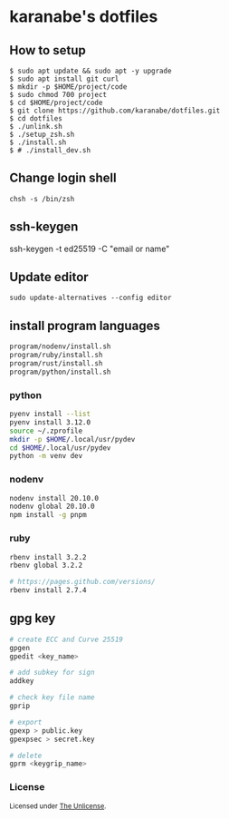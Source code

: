 # karanabe's dotfiles


## How to setup

```shell
$ sudo apt update && sudo apt -y upgrade
$ sudo apt install git curl
$ mkdir -p $HOME/project/code
$ sudo chmod 700 project
$ cd $HOME/project/code
$ git clone https://github.com/karanabe/dotfiles.git
$ cd dotfiles
$ ./unlink.sh
$ ./setup_zsh.sh
$ ./install.sh
$ # ./install_dev.sh
```


## Change login shell

`chsh -s /bin/zsh`


## ssh-keygen

ssh-keygen -t ed25519 -C "email or name"


## Update editor

`sudo update-alternatives --config editor`


## install program languages

```bash
program/nodenv/install.sh
program/ruby/install.sh
program/rust/install.sh
program/python/install.sh
```


### python

```bash
pyenv install --list
pyenv install 3.12.0
source ~/.zprofile
mkdir -p $HOME/.local/usr/pydev
cd $HOME/.local/usr/pydev
python -m venv dev
```


### nodenv

```bash
nodenv install 20.10.0
nodenv global 20.10.0
npm install -g pnpm
```

### ruby

```bash
rbenv install 3.2.2
rbenv global 3.2.2

# https://pages.github.com/versions/
rbenv install 2.7.4
```


## gpg key

```bash
# create ECC and Curve 25519
gpgen
gpedit <key_name>

# add subkey for sign
addkey

# check key file name
gprip

# export
gpexp > public.key
gpexpsec > secret.key

# delete
gprm <keygrip_name>
```


### License

<sup>
Licensed under <a href="LICENSE">The Unlicense</a>.
</sup>

